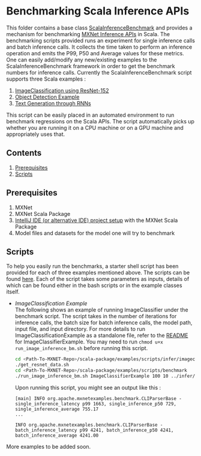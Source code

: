 # Benchmarking Scala Inference APIs 

This folder contains a base class [ScalaInferenceBenchmark](https://github.com/apache/incubator-mxnet/tree/master/scala-package/examples/src/main/scala/org/apache/mxnetexamples/benchmark/) and provides a mechanism for benchmarking [MXNet Inference APIs]((https://github.com/apache/incubator-mxnet/tree/master/scala-package/infer)) in Scala.
The benchmarking scripts provided runs an experiment for single inference calls and batch inference calls. It collects the time taken to perform an inference operation and emits the P99, P50 and Average values for these metrics.  One can easily add/modify any new/existing examples to the ScalaInferenceBenchmark framework in order to get the benchmark numbers for inference calls.
Currently the ScalaInferenceBenchmark script supports three Scala examples : 
1. [ImageClassification using ResNet-152](https://github.com/apache/incubator-mxnet/blob/master/scala-package/mxnet-demo/src/main/scala/sample/ImageClassificationExample.scala)
2. [Object Detection Example](https://github.com/apache/incubator-mxnet/blob/master/scala-package/examples/src/main/scala/org/apache/mxnetexamples/infer/objectdetector/SSDClassifierExample.scala)
3. [Text Generation through RNNs](https://github.com/apache/incubator-mxnet/blob/master/scala-package/examples/src/main/scala/org/apache/mxnetexamples/rnn/TestCharRnn.scala)

This script can be easily placed in an automated environment to run benchmark regressions on the Scala APIs. The script automatically picks up whether you are running it on a CPU machine or on a GPU machine and appropriately uses that.

## Contents

1. [Prerequisites](#prerequisites)
2. [Scripts](#scripts)

## Prerequisites

1. MXNet
2. MXNet Scala Package
3. [IntelliJ IDE (or alternative IDE) project setup](http://mxnet.incubator.apache.org/tutorials/scala/mxnet_scala_on_intellij.html) with the MXNet Scala Package
4. Model files and datasets for the model one will try to benchmark

## Scripts
To help you easily run the benchmarks, a starter shell script has been provided for each of three examples mentioned above. The scripts can be found [here](https://github.com/apache/incubator-mxnet/blob/master/scala-package/examples/scripts/benchmark).
Each of the script takes some parameters as inputs, details of which can be found either in the bash scripts or in the example classes itself. 

* *ImageClassification Example*
<br> The following shows an example of running ImageClassifier under the benchmark script. The script takes in the number of iterations for inference calls, the batch size for batch inference calls, the model path, input file, and input directory. 
For more details to run ImageClassificationExample as a standalone file, refer to the [README](https://github.com/apache/incubator-mxnet/blob/master/scala-package/examples/src/main/scala/org/apache/mxnetexamples/infer/imageclassifier/README.md) for ImageClassifierExample.
You may need to run ```chmod u+x run_image_inference_bm.sh``` before running this script.
    ```bash
    cd <Path-To-MXNET-Repo>/scala-package/examples/scripts/infer/imageclassifier
    ./get_resnet_data.sh
    cd <Path-To-MXNET-Repo>/scala-package/examples/scripts/benchmark
    ./run_image_inference_bm.sh ImageClassifierExample 100 10 ../infer/models/resnet-152/resnet-152 ../infer/images/kitten.jpg ../infer/images/
    ```
    Upon running this script, you might see an output like this : 
    ```
    [main] INFO org.apache.mxnetexamples.benchmark.CLIParserBase - 
    single_inference_latency p99 1663, single_inference_p50 729, single_inference_average 755.17
    ...
        
    INFO org.apache.mxnetexamples.benchmark.CLIParserBase - 
    batch_inference_latency p99 4241, batch_inference_p50 4241, batch_inference_average 4241.00
    ```

More examples to be added soon.
